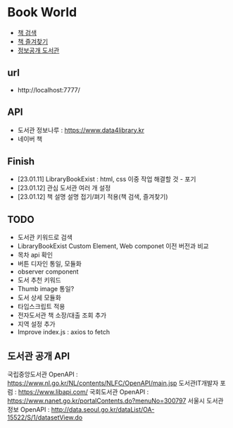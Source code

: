 # Book World

- [책 검색](./src/html/search.html) 
- [책 즐겨찾기](./src/html/favorite.html) 
- [정보공개 도서관](./src/html/library.html) 


## url
- http://localhost:7777/


## API 
- 도서관 정보나루 : https://www.data4library.kr
- 네이버 책 

## Finish
- [23.01.11] LibraryBookExist : html, css 이중 작업 해결할 것 - 포기 
- [23.01.12] 관심 도서관 여러 개 설정
- [23.01.12] 책 설명 설명 접기/펴기 적용(책 검색, 즐겨찾기)

## TODO
- 도서관 키워드로 검색
- LibraryBookExist Custom Element, Web componet 이전 버전과 비교
- 목차 api 확인
- 버튼 디자인 통일, 모듈화
- observer component
- 도서 추천 키워드
- Thumb image 통일?
- 도서 상세 모듈화
- 타입스크립트 적용
- 전자도서관 책 소장/대출 조회 추가
- 지역 설정 추가
- Improve index.js : axios to fetch

## 도서관 공개 API 
국립중앙도서관 OpenAPI : https://www.nl.go.kr/NL/contents/NLFC/OpenAPI/main.jsp
도서관IT개발자 포럼 : https://www.libapi.com/
국회도서관 OpenAPI : https://www.nanet.go.kr/portalContents.do?menuNo=300797
서울시 도서관 정보 OpenAPI : http://data.seoul.go.kr/dataList/OA-15522/S/1/datasetView.do